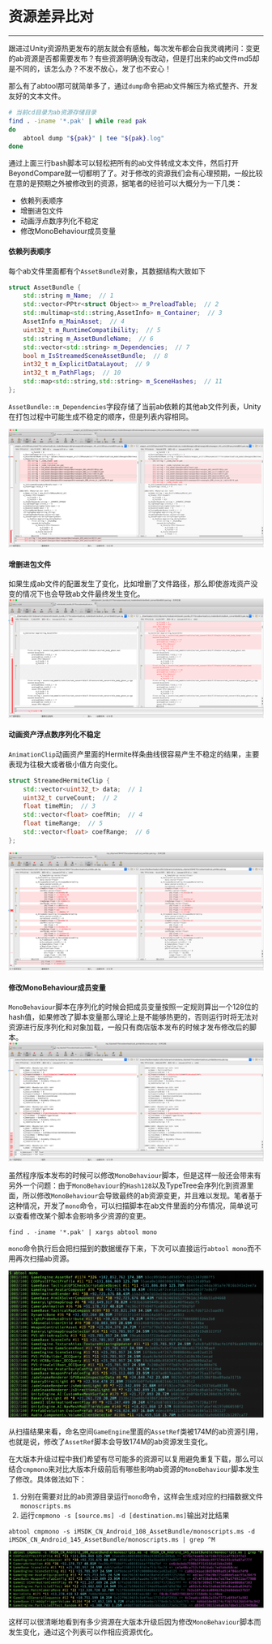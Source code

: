 # 资源差异比对
---

跟进过Unity资源热更发布的朋友就会有感触，每次发布都会自我灵魂拷问：变更的ab资源是否都需要发布？有些资源明确没有改动，但是打出来的ab文件md5却是不同的，该怎么办？不发不放心，发了也不安心！

那么有了abtool那可就简单多了，通过`dump`命令把ab文件解压为格式整齐、开发友好的文本文件。

```bash
# 当前cd目录为ab资源存储目录
find . -iname '*.pak' | while read pak
do 
    abtool dump "${pak}" | tee "${pak}.log"
done
```

通过上面三行bash脚本可以轻松把所有的ab文件转成文本文件，然后打开BeyondCompare就一切都明了了。对于修改的资源我们会有心理预期，一般比较在意的是预期之外被修改到的资源，据笔者的经验可以大概分为一下几类：
* 依赖列表顺序
* 增删进包文件
* 动画浮点数序列化不稳定
* 修改MonoBehaviour成员变量

#### 依赖列表顺序

每个ab文件里面都有个`AssetBundle`对象，其数据结构大致如下
```c++
struct AssetBundle {
    std::string m_Name;  // 1
    std::vector<PPtr<struct Object>> m_PreloadTable;  // 2
    std::multimap<std::string,AssetInfo> m_Container;  // 3
    AssetInfo m_MainAsset;  // 4
    uint32_t m_RuntimeCompatibility;  // 5
    std::string m_AssetBundleName;  // 6
    std::vector<std::string> m_Dependencies;  // 7
    bool m_IsStreamedSceneAssetBundle;  // 8
    int32_t m_ExplicitDataLayout;  // 9
    int32_t m_PathFlags;  // 10
    std::map<std::string,std::string> m_SceneHashes;  // 11
};
```

`AssetBundle::m_Dependencies`字段存储了当前ab依赖的其他ab文件列表，Unity在打包过程中可能生成不稳定的顺序，但是列表内容相同。

![](compare/order.png)

#### 增删进包文件

如果生成ab文件的配置发生了变化，比如增删了文件路径，那么即使游戏资产没变的情况下也会导致ab文件最终发生变化。
![](compare/list.png)

#### 动画资产浮点数序列化不稳定

`AnimationClip`动画资产里面的Hermite样条曲线很容易产生不稳定的结果，主要表现为往极大或者极小值方向变化。

```c++
struct StreamedHermiteClip {
    std::vector<uint32_t> data;  // 1
    uint32_t curveCount;  // 2
    float timeMin;  // 3
    std::vector<float> coefMin;  // 4
    float timeRange;  // 5
    std::vector<float> coefRange;  // 6
};
```

![](compare/float.png)

#### 修改MonoBehaviour成员变量
`MonoBehaviour`脚本在序列化的时候会把成员变量按照一定规则算出一个128位的hash值，如果修改了脚本变量那么理论上是不能够热更的，否则运行时将无法对资源进行反序列化和对象加载，一般只有商店版本发布的时候才发布修改后的脚本。
![](compare/typetree.png)

虽然程序版本发布的时候可以修改`MonoBehaviour`脚本，但是这样一般还会带来有另外一个问题：由于`MonoBehaviour`的`Hash128`以及TypeTree会序列化到资源里面，所以修改`MonoBehaviour`会导致最终的ab资源变更，并且难以发现。笔者基于这种情况，开发了`mono`命令，可以扫描脚本在ab文件里面的分布情况，简单说可以查看修改某个脚本会影响多少资源的变更。

```
find . -iname '*.pak' | xargs abtool mono
```
`mono`命令执行后会把扫描到的数据缓存下来，下次可以直接运行`abtool mono`而不用再次扫描ab资源。

![](compare/mono.png)

从扫描结果来看，命名空间`GameEngine`里面的`AssetRef`类被174M的ab资源引用，也就是说，修改了`AssetRef`脚本会导致174M的ab资源发生变化。

在大版本升级过程中我们希望有尽可能多的资源可以复用避免重复下载，那么可以结合`cmpmono`来对比大版本升级前后有哪些影响ab资源的`MonoBehaviour`脚本发生了修改。具体做法如下：
1. 分别在需要对比的ab资源目录运行`mono`命令，这样会生成对应的扫描数据文件`monoscripts.ms`
2. 运行`cmpmono -s [source.ms] -d [destination.ms]`输出对比结果

```
abtool cmpmono -s iMSDK_CN_Android_108_AssetBundle/monoscripts.ms -d iMSDK_CN_Android_145_AssetBundle/monoscripts.ms | grep ^M
```

![](compare/cmpmono.png)

这样可以很清晰地看到有多少资源在大版本升级后因为修改`MonoBehaviour`脚本而发生变化，通过这个列表可以作相应资源优化。

